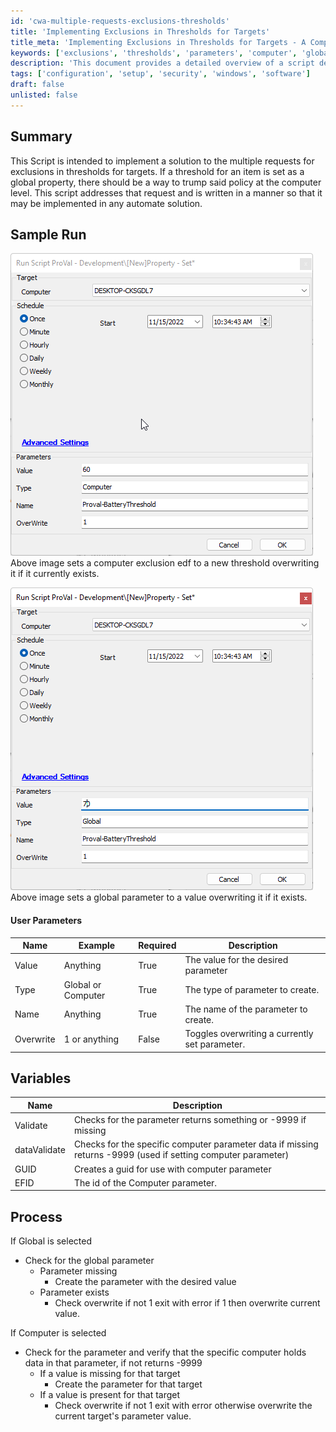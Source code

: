 ```yaml
---
id: 'cwa-multiple-requests-exclusions-thresholds'
title: 'Implementing Exclusions in Thresholds for Targets'
title_meta: 'Implementing Exclusions in Thresholds for Targets - A Comprehensive Guide'
keywords: ['exclusions', 'thresholds', 'parameters', 'computer', 'global', 'overwrite']
description: 'This document provides a detailed overview of a script designed to manage exclusions in thresholds for targets within a ConnectWise Automate solution. It explains how to implement global and computer-level parameters, including the ability to overwrite existing values. Sample runs and user parameters are included for clarity.'
tags: ['configuration', 'setup', 'security', 'windows', 'software']
draft: false
unlisted: false
---
```

## Summary

This Script is intended to implement a solution to the multiple requests for exclusions in thresholds for targets. If a threshold for an item is set as a global property, there should be a way to trump said policy at the computer level. This script addresses that request and is written in a manner so that it may be implemented in any automate solution.

## Sample Run

![Sample Run Image 1](../../../static/img/Property---Set/image_1.png)  
Above image sets a computer exclusion edf to a new threshold overwriting it if it currently exists.

![Sample Run Image 2](../../../static/img/Property---Set/image_2.png)  
Above image sets a global parameter to a value overwriting it if it exists.

#### User Parameters

| Name      | Example             | Required | Description                                   |
|-----------|---------------------|----------|-----------------------------------------------|
| Value     | Anything            | True     | The value for the desired parameter           |
| Type      | Global or Computer   | True     | The type of parameter to create.              |
| Name      | Anything            | True     | The name of the parameter to create.          |
| Overwrite | 1 or anything       | False    | Toggles overwriting a currently set parameter. |

## Variables

| Name          | Description                                                          |
|---------------|----------------------------------------------------------------------|
| Validate      | Checks for the parameter returns something or -9999 if missing       |
| dataValidate  | Checks for the specific computer parameter data if missing returns -9999 (used if setting computer parameter) |
| GUID          | Creates a guid for use with computer parameter                       |
| EFID          | The id of the Computer parameter.                                    |

## Process

If Global is selected  
- Check for the global parameter  
  - Parameter missing  
    - Create the parameter with the desired value  
  - Parameter exists  
    - Check overwrite if not 1 exit with error if 1 then overwrite current value.  

If Computer is selected  
- Check for the parameter and verify that the specific computer holds data in that parameter, if not returns -9999  
  - If a value is missing for that target  
    - Create the parameter for that target  
  - If a value is present for that target  
    - Check overwrite if not 1 exit with error otherwise overwrite the current target's parameter value.  



